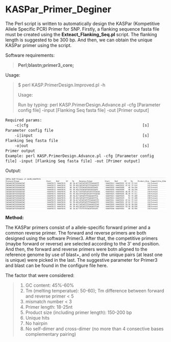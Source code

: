 # KASPar_Primer_Deginer

The Perl script is written to automatically design the KASPar (Kompetitive Allele Specific PCR) Primer for SNP. Firstly, a flanking sequence fasta file must be created using the **Exteact\_Flanking\_Seq.pl** script. The flanking length is suggested to be 300 bp. And then, we can obtain the unique KASPar primer using the script. 

Software requirements:

>**Perl;blastn;primer3_core;**

Usage:

>$ perl KASP.PrimerDesign.Improved.pl -h
>
>  Usage:
>  
>  Run by typing: perl KASP.PrimerDesign.Advance.pl -cfg [Parameter config file] -input [Flanking Seq fasta file] -out [Primer output]
>  
    Required params:
        -c|cfg                                                  [s]     Parameter config file
        -i|input                                                [s]     Flanking Seq fasta file
        -o|out                                                  [s]     Primer output
    Example: perl KASP.PrimerDesign.Advance.pl -cfg [Parameter config file] -input [Flanking Seq fasta file] -out [Primer output]


Output:


![Result](Output.png)


**Method:**

The KASPar primers consist of a allele-specific forward primer and a common reverse primer. The forward and reverse primers are both designed using the software Primer3. After that, the competitive primers (maybe forward or reverse)   are selected according to the 3' end position. And then, the forward and reverse primers were botn aligned to the reference genome by use of blast+, and only the unique pairs (at least one is unique) were picked in the last. The suggestive parameter for Primer3 and blast can be found in the configure file here.

The factor that were considered:
>1. GC content: 45%-60% <br>
>2. Tm (melting temperatue): 50-60); Tm difference between forward and reverse primer < 5 <br>
>3. mismatch number < 3 <br>
>4. Primer length: 18-25nt <br>
>5. Product size (including primer length): 150-200 bp
>6. Unique hits <br>
>7. No hairpin  <br>
>8. No self-dimer and cross-dimer (no more than 4 consective bases complementary pairing) 